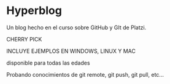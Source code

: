 # Hyperblog

Un blog hecho en el curso sobre GitHub y GIt de Platzi.

CHERRY PICK

INCLUYE EJEMPLOS EN WINDOWS, LINUX Y MAC

disponible para todas las edades

Probando conocimientos de git remote, git push, git pull, etc...
